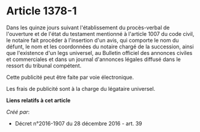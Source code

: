 # Article 1378-1

Dans les quinze jours suivant l'établissement du procès-verbal de l'ouverture et de l'état du testament mentionné à l'article
1007 du code civil,  le notaire fait procéder à l'insertion d'un avis, qui comporte le nom  du défunt, le nom et les
coordonnées du notaire chargé de la succession,  ainsi que l'existence d'un legs universel, au Bulletin officiel des
annonces civiles et commerciales et dans un journal d'annonces légales  diffusé dans le ressort du tribunal compétent. 

Cette publicité peut être faite par voie électronique. 

Les frais de publicité sont à la charge du légataire universel.

**Liens relatifs à cet article**

_Créé par_:

  - Décret n°2016-1907 du 28 décembre 2016 - art. 39
